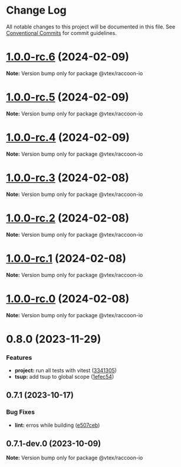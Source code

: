 # Change Log

All notable changes to this project will be documented in this file.
See [Conventional Commits](https://conventionalcommits.org) for commit guidelines.

# [1.0.0-rc.6](https://github.com/vtex/shoreline/compare/@vtex/raccoon-io@1.0.0-rc.5...@vtex/raccoon-io@1.0.0-rc.6) (2024-02-09)

**Note:** Version bump only for package @vtex/raccoon-io

# [1.0.0-rc.5](https://github.com/vtex/shoreline/compare/@vtex/raccoon-io@1.0.0-rc.4...@vtex/raccoon-io@1.0.0-rc.5) (2024-02-09)

**Note:** Version bump only for package @vtex/raccoon-io

# [1.0.0-rc.4](https://github.com/vtex/shoreline/compare/@vtex/raccoon-io@1.0.0-rc.3...@vtex/raccoon-io@1.0.0-rc.4) (2024-02-09)

**Note:** Version bump only for package @vtex/raccoon-io

# [1.0.0-rc.3](https://github.com/vtex/shoreline/compare/@vtex/raccoon-io@1.0.0-rc.2...@vtex/raccoon-io@1.0.0-rc.3) (2024-02-08)

**Note:** Version bump only for package @vtex/raccoon-io

# [1.0.0-rc.2](https://github.com/vtex/shoreline/compare/@vtex/raccoon-io@1.0.0-rc.1...@vtex/raccoon-io@1.0.0-rc.2) (2024-02-08)

**Note:** Version bump only for package @vtex/raccoon-io

# [1.0.0-rc.1](https://github.com/vtex/shoreline/compare/@vtex/raccoon-io@1.0.0-rc.0...@vtex/raccoon-io@1.0.0-rc.1) (2024-02-08)

**Note:** Version bump only for package @vtex/raccoon-io

# [1.0.0-rc.0](https://github.com/vtex/shoreline/compare/@vtex/raccoon-io@0.8.0...@vtex/raccoon-io@1.0.0-rc.0) (2024-02-08)

**Note:** Version bump only for package @vtex/raccoon-io

# 0.8.0 (2023-11-29)

### Features

- **project:** run all tests with vitest ([3341305](https://github.com/vtex/shoreline/commit/334130552c7a54321a0b7f2569560af22b5a0f41))
- **tsup:** add tsup to global scope ([1efec54](https://github.com/vtex/shoreline/commit/1efec5401933eb1d06651e60ebd087a2a1c18e35))

## 0.7.1 (2023-10-17)

### Bug Fixes

- **lint:** erros while building ([e507ceb](https://github.com/vtex/shoreline/commit/e507ceb10bce0a80ad304b7040f281a8aab932c3))

## 0.7.1-dev.0 (2023-10-09)

**Note:** Version bump only for package @vtex/raccoon-io

